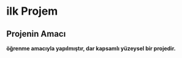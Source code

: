 # ilk Projem
## Projenin Amacı <br/>
**öğrenme amacıyla yapılmıştır, dar kapsamlı yüzeysel bir projedir.**
